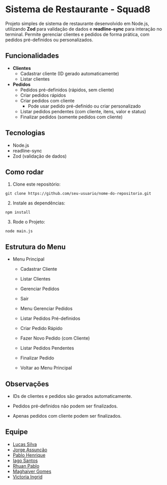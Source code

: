 # Sistema de Restaurante - Squad8

Projeto simples de sistema de restaurante desenvolvido em Node.js, utilizando **Zod** para validação de dados e **readline-sync** para interação no terminal. Permite gerenciar clientes e pedidos de forma prática, com pedidos pré-definidos ou personalizados.

## Funcionalidades

- **Clientes**
  - Cadastrar cliente (ID gerado automaticamente)
  - Listar clientes
- **Pedidos**
  - Pedidos pré-definidos (rápidos, sem cliente)
  - Criar pedidos rápidos
  - Criar pedidos com cliente
    - Pode usar pedido pré-definido ou criar personalizado
  - Listar pedidos pendentes (com cliente, itens, valor e status)
  - Finalizar pedidos (somente pedidos com cliente)
  
## Tecnologias

- Node.js
- readline-sync
- Zod (validação de dados)

## Como rodar

1. Clone este repositório:
```
git clone https://github.com/seu-usuario/nome-do-repositorio.git
```

2. Instale as dependências:
```
npm install
```

3. Rode o  Projeto:
```
node main.js
```

## Estrutura do Menu

-  Menu Principal

    - Cadastrar Cliente

    - Listar Clientes

    - Gerenciar Pedidos

    - Sair

    - Menu Gerenciar Pedidos

    - Listar Pedidos Pré-definidos

    - Criar Pedido Rápido

    - Fazer Novo Pedido (com Cliente)

    - Listar Pedidos Pendentes

    - Finalizar Pedido

    - Voltar ao Menu Principal

## Observações

- IDs de clientes e pedidos são gerados automaticamente.

- Pedidos pré-definidos não podem ser finalizados.

- Apenas pedidos com cliente podem ser finalizados.

## Equipe

- [Lucas Silva](https://github.com/LucasFelomenoSilva)
- [Jorge Assunção](https://github.com/jorgenet0h)
- [Pablo Henrique](https://github.com/NexosKW)
- [Iago Santos](https://github.com/santosiago725-sudo)
- [Rhuan Pablo](https://github.com/Rhuan-P)
- [Maghaiver Gomes](https://github.com/MaghaiverGomesRamos)
- [Victoria Ingrid](https://github.com/victoriaingrid685-arch)

